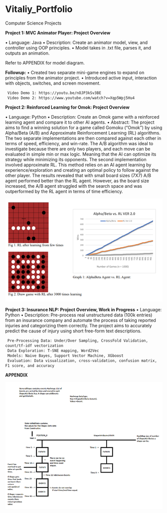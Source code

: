 # Vitaliy_Portfolio
Computer Science Projects




**Project 1: MVC Animator Player: Project Overview**

•	Language: Java 
•	Description: Create an animator model, view, and controller using OOP principles.
•	Model takes in .txt file, parses it, and outputs an animation.
   
Refer to APPENDIX for model diagram. 

   **Followup:**
   •	Created two separate mini-game engines to expand on principles from the animator project.
   •	Introduced active input, interaction with objects, switches, and screen movement.

     Video Demo 1: https://youtu.be/nOJP3kSv3BE
     Video Demo 2: https://www.youtube.com/watch?v=Xqp5Wpj5Hu4


**Project 2: Reinforced Learning for Omok: Project Overview**

•	Language: Python
•	Description: Create an Omok game with a reinforced learning agent and compare it to other AI agents. 
•	Abstract: The project aims to find a winning solution for a game called Gomoku (“Omok”) by using Alpha/Beta (A/B) and Approximate Reinforcement Learning (RL) algorithms. The two separate implementations are then compared against each other in terms of speed, efficiency, and win-rate. The A/B algorithm was ideal to investigate because there are only two players, and each move can be evaluated in simple min or max logic. Meaning that the AI can optimize its strategy while minimizing its opponents. The second implementation involved approximate RL. This method relies on an AI agent learning by experience/exploration and creating an optimal policy to follow against the other player. The results revealed that with small board sizes (7X7) A/B agent performed better than the RL agent. However, as the board size increased, the A/B agent struggled with the search space and was outperformed by the RL agent in terms of time efficiency. 

![](AI_project.png)


**Project 3: Insurance NLP: Project Overview, Work in Progress**
• Language: Python
• Description: Pre-process real unstructured data (100k entries) from an insurance company and automate the process of taking reported injuries and categorizing them     correctly. The project aims to accurately predict the cause of injury using short free-form text descriptions.

     Pre-Processing Data: Under/Over Sampling, CrossFold Validation, count/tf-idf vectorization
     Data Exploration: T-SNE mapping, Word2Vec
     Models: Naive Bayes, Support Vector Machine, XGboost
     Evaluation: Data visualization, cross-validation, confusion matrix, F1 score, and accuracy













**APPENDIX**

![](Figure1-DataStructure.png)




